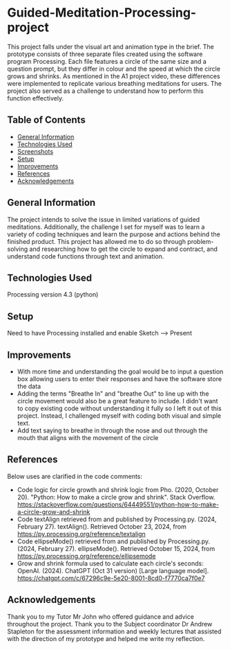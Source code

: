 # Guided-Meditation-Processing-project
This project falls under the visual art and animation type in the brief. The prototype consists of three separate files created using the software program Processing. Each file features a circle of the same size and a question prompt, but they differ in colour and the speed at which the circle grows and shrinks. As mentioned in the A1 project video, these differences were implemented to replicate various breathing meditations for users. The project also served as a challenge to understand how to perform this function effectively.

## Table of Contents
* [General Information](#general-information)
* [Technologies Used](#technologies-used)
* [Screenshots](#screenshots)
* [Setup](#setup)
* [Improvements](#improvements)
* [References](#references)
* [Acknowledgements](#acknowledgements)



## General Information
The project intends to solve the issue in limited variations of guided meditations. 
Additionally, the challenge I set for myself was to learn a variety of coding techniques and learn the purpose and actions behind the finished product. This project has allowed me to do so  through problem-solving and researching how to get the circle to expand and contract, and understand code functions through text and animation.

## Technologies Used 
Processing version 4.3 (python)

## Setup
Need to have Processing installed and enable Sketch --> Present 

## Improvements 
- With more time and understanding the goal would be to input a question box allowing users to enter their responses and have the software store the data
- Adding the terms "Breathe In" and "breathe Out" to line up with the circle movement would also be a great feature to include. I didn't want to copy existing code without understanding it fully so I left it out of this project. Instead, I challenged myself with coding both visual and simple text.
- Add text saying to breathe in through the nose and out through the mouth that aligns with the movement of the circle 

## References 
Below uses are clarified in the code comments: 
- Code logic for circle growth and shrink logic from Pho. (2020, October 20). "Python: How to make a circle grow and shrink". Stack Overflow. https://stackoverflow.com/questions/64449551/python-how-to-make-a-circle-grow-and-shrink
- Code textAlign retrieved from and published by Processing.py. (2024, February 27). textAlign(). Retrieved October 23, 2024, from https://py.processing.org/reference/textalign
- Code ellipseMode() retrieved from and published by Processing.py. (2024, February 27). ellipseMode(). Retrieved October 15, 2024, from https://py.processing.org/reference/ellipsemode
- Grow and shrink formula used to calculate each circle's seconds: OpenAI. (2024). ChatGPT (Oct 31 version) [Large language model]. https://chatgpt.com/c/67296c9e-5e20-8001-8cd0-f7770ca7f0e7


## Acknowledgements 
Thank you to my Tutor Mr John who offered guidance and advice throughout the project. Thank you to the Subject coordinator Dr Andrew Stapleton for the assessment information and weekly lectures that assisted with the direction of my prototype and helped me write my reflection. 
